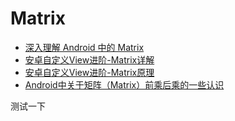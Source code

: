 # Matrix
* [深入理解 Android 中的 Matrix](http://www.jianshu.com/p/6aa6080373ab)
* [安卓自定义View进阶-Matrix详解](http://www.gcssloop.com/customview/Matrix_Method)
* [安卓自定义View进阶-Matrix原理](http://www.gcssloop.com/customview/Matrix_Basic)
* [Android中关于矩阵（Matrix）前乘后乘的一些认识](http://blog.csdn.net/linmiansheng/article/details/18820599)

测试一下

